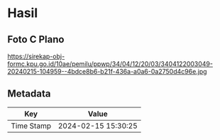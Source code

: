 # Hasil

## Foto C Plano

https://sirekap-obj-formc.kpu.go.id/10ae/pemilu/ppwp/34/04/12/20/03/3404122003049-20240215-104959--4bdce8b6-b21f-436a-a0a6-0a2750d4c96e.jpg


## Metadata

| Key        | Value               |
| ---------- | ------------------- |
| Time Stamp | 2024-02-15 15:30:25 |



